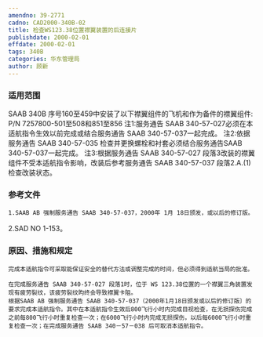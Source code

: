 ```yaml
---
amendno: 39-2771  
cadno: CAD2000-340B-02  
title: 检查WS123.38位置襟翼装置的后连接片  
publishdate: 2000-02-01  
effdate: 2000-02-01  
tags: 340B  
categories: 华东管理局  
author: 顾新  
---
```

  
### 适用范围  
SAAB 340B 序号160至459中安装了以下襟翼组件的飞机和作为备件的襟翼组件: P/N 7257800-501至508和851至856
注1:服务通告 SAAB 340-57-027必须在本适航指令生效以前完成或结合服务通告 SAAB 340-57-037一起完成。
注2:依据服务通告 SAAB 340-57-035 检查并更换螺栓和衬套必须结合服务通告SAAB 340-57-037一起完成。
注3:根据服务通告 SAAB 340-57-027 段落3改装的襟翼组件不受本适航指令影响，改装后参考服务通告 SAAB 340-57-037 段落2.A.(1)检查改装状态。  
  
<!--more-->  
### 参考文件  
    1.SAAB AB 强制服务通告 SAAB 340-57-037，2000年 1月 18日颁发，或以后的修订版。  
 2.SAD NO 1-153。  
  
### 原因、措施和规定  
    完成本适航指令可采取能保证安全的替代方法或调整完成的时间，但必须得到适航当局的批准。  
  
    在完成服务通告 SAAB 340-57-027 段落1时，位于 WS 123.38位置的一个襟翼三角装置发现有疲劳裂纹，该疲劳裂纹昀终会导致襟翼卡阻。  
    根据SAAB AB 强制服务通告 SAAB 340-57-037（2000年1月18日颁发或以后的修订版〕的要求完成本适航指令。其中在本适航指令生效后800飞行小时内完成目视检查，在无损探伤完成之前每800飞行小时重复检查一次；在6000飞行小时内完成无损探伤，以后每6000飞行小时重复检查一次；在完成服务通告 SAAB 340－57－038 后可取消本适航指令。  
